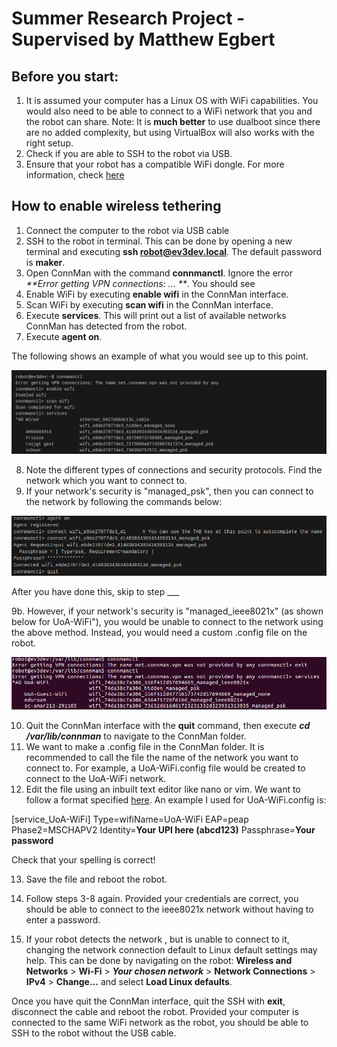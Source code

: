 # Summer Research Project - Supervised by Matthew Egbert

## Before you start:
1. It is assumed your computer has a Linux OS with WiFi capabilities. You would also need to be able to connect to a WiFi network that you and the robot can share.
Note: It is **much better** to use dualboot since there are no added complexity, but using VirtualBox will also works with the right setup.
2. Check if you are able to SSH to the robot via USB.
3. Ensure that your robot has a compatible WiFi dongle. For more information, check [here](https://github.com/ev3dev/ev3dev/wiki/USB-Wi-Fi-Dongles)

## How to enable wireless tethering
1. Connect the computer to the robot via USB cable
2. SSH to the robot in terminal. This can be done by opening a new terminal and executing **ssh robot@ev3dev.local**. The default password is **maker**.
3. Open ConnMan with the command **connmanctl**. Ignore the error _**Error getting VPN connections: ... **_. You should see 
4. Enable WiFi by executing **enable wifi** in the ConnMan interface.
5. Scan WiFi by executing **scan wifi** in the ConnMan interface.
6. Execute **services**. This will print out a list of available networks ConnMan has detected from the robot.
7. Execute **agent on**.

The following shows an example of what you would see up to this point.

![Steps 3-7](connman1.png)

8. Note the different types of connections and security protocols. Find the network which you want to connect to.
9. If your network's security is "managed_psk", then you can connect to the network by following the commands below:

![Managed PSK](connman2.png)

After you have done this, skip to step ___

9b. However, if your network's security is "managed_ieee8021x" (as shown below for UoA-WiFi"), you would be unable to connect to the network using the above method. Instead, you would need a custom .config file on the robot.

![IEEE8021x](connman3.png)
    
10. Quit the ConnMan interface with the **quit** command, then execute _**cd /var/lib/connman**_ to navigate to the ConnMan folder.
11. We want to make a .config file in the ConnMan folder. It is recommended to call the file the name of the network you want to connect to. For example, a UoA-WiFi.config file would be created to connect to the UoA-WiFi network.
12. Edit the file using an inbuilt text editor like nano or vim. We want to follow a format specified [here](http://www.erdahl.io/2016/05/connecting-to-ieee8021x-network-with.html). An example I used for UoA-WiFi.config is:

[service_UoA-WiFi]
Type=wifiName=UoA-WiFi
EAP=peap
Phase2=MSCHAPV2
Identity=**Your UPI here (abcd123)**
Passphrase=**Your password**

Check that your spelling is correct!

13. Save the file and reboot the robot.
14. Follow steps 3-8 again. Provided your credentials are correct, you should be able to connect to the ieee8021x network without having to enter a password.

15. If your robot detects the network , but is unable to connect to it, changing the network connection default to Linux default settings may help. This can be done by navigating on the robot:
**Wireless and Networks** > **Wi-Fi** > _**Your chosen network**_ > **Network Connections** > **IPv4** > **Change...** and select **Load Linux defaults**.



















Once you have quit the ConnMan interface, quit the SSH with **exit**, disconnect the cable and reboot the robot. Provided your computer is connected to the same WiFi network as the robot, you should be able to SSH to the robot without the USB cable.
